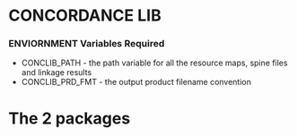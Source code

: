 # CONCORDANCE LIB

### ENVIORNMENT Variables Required

* CONCLIB_PATH - the path variable for all the resource maps, spine files and linkage results
* CONCLIB_PRD_FMT - the output product filename convention

# The 2 packages

